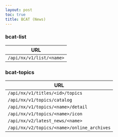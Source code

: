 ```yaml
---
layout: post
toc: true
title: BCAT (News)
---
```


### bcat-list

| URL                      |
|--------------------------|
| `/api/nx/v1/list/<name>` |

### bcat-topics

| URL                                        |
|--------------------------------------------|
| `/api/nx/v1/titles/<id>/topics`            |
| `/api/nx/v1/topics/catalog`                |
| `/api/nx/v1/topics/<name>/detail`          |
| `/api/nx/v1/topics/<name>/icon`            |
| `/api/nx/v2/latest_news/<name>`            |
| `/api/nx/v2/topics/<name>/online_archives` |